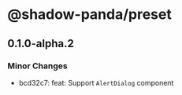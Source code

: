# @shadow-panda/preset

## 0.1.0-alpha.2

### Minor Changes

- bcd32c7: feat: Support `AlertDialog` component

